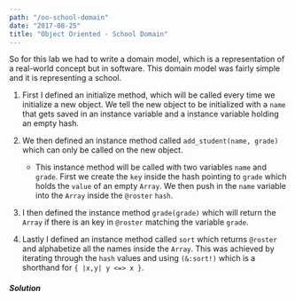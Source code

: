 ```yaml
---
path: "/oo-school-domain"
date: "2017-08-25"
title: "Object Oriented - School Domain"
---
```


So for this lab we had to write a domain model, which is a representation of a real-world concept but in software. This domain model was fairly simple and it is representing a school.

1. First I defined an initialize method, which will be called every time we initialize a new object. We tell the new object to be initialized with a `name` that gets saved in an instance variable and a instance variable holding an empty hash.

2. We then defined an instance method called `add_student(name, grade)` which can only be called on the new object.
    - This instance method will be called with two variables `name` and `grade`. First we create the `key` inside the hash pointing to `grade` which holds the `value` of an empty `Array`. We then push in the `name` variable into the `Array` inside the `@roster` `hash`.

3. I then defined the instance method `grade(grade)` which will return the `Array` if there is an key in `@roster` matching the variable `grade`.

4. Lastly I defined an instance method called `sort` which returns `@roster` and alphabetize all the names inside the `Array`. This was achieved by iterating through the `hash` values and using `(&:sort!)` which is a shorthand for `{ |x,y| y <=> x }`.

##### Solution
<script src="https://gist.github.com/scarsam/99cb984b7fe93e24b624ed7f8f11a86f.js"></script>  

